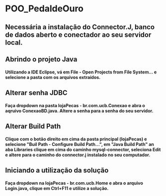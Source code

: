# POO_PedaldeOuro
## Necessária a instalação do Connector.J, banco de dados aberto e conectador ao seu servidor local.
## Abrindo o projeto Java
#### Utilizando a IDE Eclipse, vá em File - Open Projects from File System... e selecione a pasta com os arquivos extraídos. 
## Alterar senha JDBC
#### Faça dropdown na pasta lojaPecas - br.com.ucb.Conexao e abra o aqruivo ConexaoBD.java. Altere a senha para a senha do seu servidor.
## Alterar Build Path
#### Clique com o botão direito em cima da pasta principal (lojaPecas) e selecione "Buil Path - Configure Build Path...", em "Java Build Path" an aba Libraries clique em cima do caminho mysql-connector, seleciona Edit e altere para o caminho do connector.j instalado no seu computador.
## Iniciando a utilização da solução
#### Faça dropdown na lojaPecas - br.com.ucb.Home e abra o arquivo Login.java, clique em Ctrl+F11 e utilize a solução.
